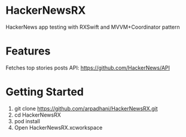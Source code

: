 # HackerNewsRX

HackerNews app testing with RXSwift and MVVM+Coordinator pattern

# Features
Fetches top stories posts
API: https://github.com/HackerNews/API

# Getting Started
1) git clone https://github.com/arpadhani/HackerNewsRX.git
2) cd HackerNewsRX
3) pod install
4) Open HackerNewsRX.xcworkspace
